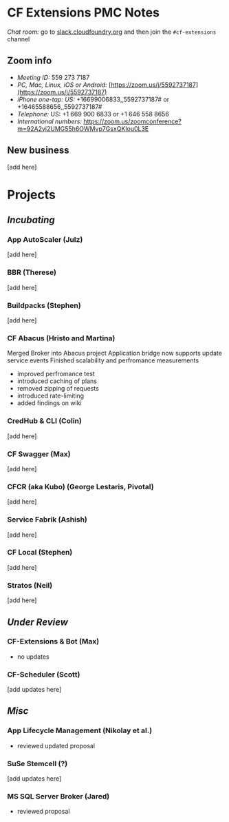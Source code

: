 # CF Extensions PMC Notes

*Chat room:* go to [slack.cloudfoundry.org](https://slack.cloudfoundry.org) and then join the `#cf-extensions` channel

## Zoom info

- *Meeting ID:* 559 273 7187
- *PC, Mac, Linux, iOS or Android:* [https://zoom.us/j/5592737187](https://zoom.us/j/5592737187)
- *iPhone one-tap: US:* +16699006833,,5592737187#  or +16465588656,,5592737187# 
- *Telephone:* US: +1 669 900 6833  or +1 646 558 8656 
- *International numbers:* https://zoom.us/zoomconference?m=92A2yi2UMG55h6OWMvp7GsxQKIou0L3E

## New business

[add here]

# Projects

## _Incubating_

### App AutoScaler (Julz)

[add here]

### BBR (Therese)

[add here]

### Buildpacks (Stephen)

[add here]

### CF Abacus (Hristo and Martina)

Merged Broker into Abacus project
Application bridge now supports update service events
Finished scalability and perfromance measurements
* improved perfromance test
* introduced caching of plans
* removed zipping of requests
* introduced rate-limiting
* added findings on wiki

### CredHub & CLI (Colin)

[add here]

### CF Swagger (Max)

[add here]

### CFCR (aka Kubo) (George Lestaris, Pivotal)

[add here]

### Service Fabrik (Ashish)

[add here]

### CF Local (Stephen)

[add here]

### Stratos (Neil)

[add here]

## _Under Review_

### CF-Extensions & Bot (Max)

- no updates

### CF-Scheduler (Scott)

[add updates here]

## _Misc_

### App Lifecycle Management (Nikolay et al.)

- reviewed updated proposal

### SuSe Stemcell (?)

[add updates here]

### MS SQL Server Broker (Jared)

- reviewed proposal
